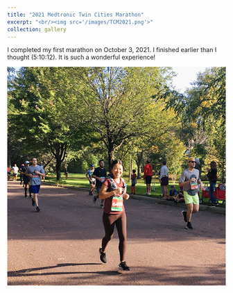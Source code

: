```yaml
---
title: "2021 Medtronic Twin Cities Marathon"
excerpt: "<br/><img src='/images/TCM2021.png'>"
collection: gallery
---
```


I completed my first marathon on October 3, 2021. I finished earlier than I thought (5:10:12). It is such a wonderful experience!

<img src='/images/TCM2021.png'>